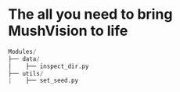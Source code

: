 # The all you need to bring MushVision to life

```python
Modules/
├── data/
│    ├── inspect_dir.py
├── utils/
|    ├── set_seed.py
```
